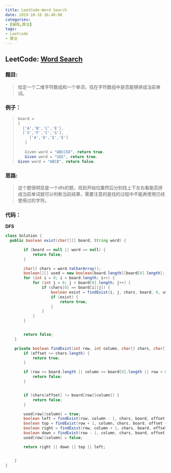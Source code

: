 ```yaml
---
title: LeetCode-Word Search
date: 2019-10-16 16:48:08
categories:
- [编程,算法]
tags:
- Leetcode
- 算法
---
```




## LeetCode: [Word Search](https://leetcode.com/problems/word-search/)

### 题目:

> 给定一个二维字符数组和一个单词，找在字符数组中是否能够拼成当前单词。

### 例子：

> ```java
> board =
> [
>   ['A','B','C','E'],
>   ['S','F','C','S'],
>      ['A','D','E','E']
>    ]
>    
>    Given word = "ABCCED", return true.
>    Given word = "SEE", return true.
> Given word = "ABCB", return false.
> ```

### 思路:

> 这个题很明显是一个dfs的题，找到开始位置然后分别找上下左右看能否拼成当前单词就可以判断当前结果，需要注意的是找的过程中不能再使用已经使用过的字符。

### 代码：

**DFS**

```java
class Solution {
  public boolean exist(char[][] board, String word) {

        if (board == null || word == null) {
            return false;
        }

        char[] chars = word.toCharArray();
        boolean[][] used = new boolean[board.length][board[0].length];
        for (int i = 0; i < board.length; i++) {
            for (int j = 0; j < board[0].length; j++) {
                if (chars[0] == board[i][j]) {
                    boolean exist = findExist(i, j, chars, board, 0, used);
                    if (exist) {
                        return true;
                    }
                }
            }
        }


        return false;
    }

    private boolean findExist(int row, int column, char[] chars, char[][] board, int offset, boolean[][] used) {
        if (offset >= chars.length) {
            return true;
        }

        if (row >= board.length || column >= board[0].length || row < 0 || column < 0 || used[row][column]) {
            return false;
        }


        if (chars[offset] != board[row][column]) {
            return false;
        }

        used[row][column] = true;
        boolean left = findExist(row, column - 1, chars, board, offset + 1, used);
        boolean top = findExist(row + 1, column, chars, board, offset + 1, used);
        boolean right = findExist(row, column + 1, chars, board, offset + 1, used);
        boolean down = findExist(row - 1, column, chars, board, offset + 1, used);
        used[row][column] = false;

        return right || down || top || left;


    }
}
```

